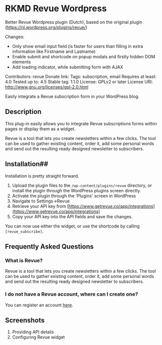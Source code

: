 # RKMD Revue Wordpress #

Better Revue Wordpress plugin (Dutch), based on the original plugin (https://nl.wordpress.org/plugins/revue/)

Changes:
- Only show email input field (is faster for users than filling in extra information like Firstname and Lastname)
- Enable submit and shortcode on popup modals and firstly hidden DOM elements
- Add loading indicator, while submitting form with AJAX 

Contributors: revue
Donate link:
Tags: subscription, email
Requires at least: 4.0
Tested up to: 4.5
Stable tag: 1.1.0
License: GPLv2 or later
License URI: http://www.gnu.org/licenses/gpl-2.0.html

Easily integrate a Revue subscription form in your WordPress blog.

## Description ##

This plug-in easily allows you to integrate Revue subscriptions forms within pages or display them as a widget.

Revue is a tool that lets you create newsletters within a few clicks. The tool can be used to gather existing content, order it, add some personal words and send out the resulting ready designed newsletter to subscribers.

## Installation##

Installation is pretty straight forward.

1. Upload the plugin files to the `/wp-content/plugins/revue` directory, or install the plugin through the WordPress plugins screen directly.
1. Activate the plugin through the 'Plugins' screen in WordPress
1. Navigate to Settings->Revue
1. Retrieve your API key from [https://www.getrevue.co/app/integrations](https://www.getrevue.co/app/integrations)
1. Copy your API key into the API fields and save the changes.

You can now use either the widget, or use the shortcode by calling `[revue_subscribe]`.

## Frequently Asked Questions ##

### What is Revue? ###

Revue is a tool that lets you create newsletters within a few clicks. The tool can be used to gather existing content, order it, add some personal words and send out the resulting ready designed newsletter to subscribers.

### I do not have a Revue account, where can I create one? ###

You can register an account [here](https://www.getrevue.co/).

## Screenshots ##

1. Providing API details
2. Configuring Revue widget
